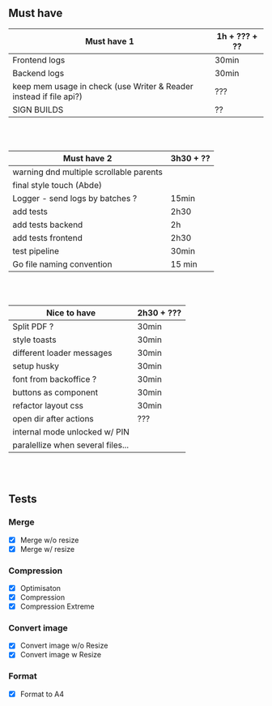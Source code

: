 ## Must have                          
| Must have 1 | 1h + ??? + ??
| ---------------------| ----------|
| Frontend logs                         | 30min |
| Backend logs                          | 30min |
| keep mem usage in check (use Writer & Reader instead if file api?)       | ??? |
| SIGN BUILDS                |                 ??|
<br/>
<br/>

| Must have 2 |                                3h30 + ?? |
| ---------------------| ----------|
| warning dnd multiple scrollable parents||
| final style touch (Abde)||
| Logger - send logs by batches ?                                | 15min |
| add tests          |                         2h30|
| add tests backend   |    2h|
| add tests frontend   |   2h30|
| test pipeline         |                      30min|
| Go file naming convention |                   15 min|

<br/>
<br/>

| Nice to have                 | 2h30 + ??? |
| --------------------- | ----------|
| Split PDF ?                                 | 30min |
| style toasts                  | 30min |
| different loader messages     | 30min |
| setup husky                   | 30min |
| font from backoffice ?        | 30min |
| buttons as component          | 30min |
| refactor layout css           | 30min |
| open dir after actions        | ??? |
| internal mode unlocked w/ PIN | |
| paralellize when several files... | |

<br/>
<br/>

## Tests
### Merge
- [x] Merge w/o resize
- [x] Merge w/ resize
### Compression
- [x] Optimisaton
- [x] Compression
- [x] Compression Extreme
### Convert image
- [x] Convert image w/o Resize
- [x] Convert image w Resize
### Format
- [x] Format to A4


